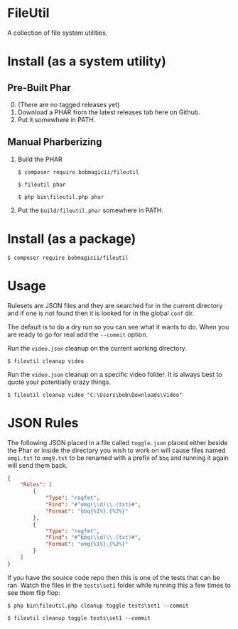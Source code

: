 # FileUtil

A collection of file system utilities.



# Install (as a system utility)

## Pre-Built Phar

0) (There are no tagged releases yet)
1) Download a PHAR from the latest releases tab here on Github.
2) Put it somewhere in PATH.

## Manual Pharberizing

1) Build the PHAR

   ```shell
   $ composer require bobmagicii/fileutil
   ```

   ```shell
   $ fileutil phar
   ```

   ```shell
   $ php bin\fileutil.php phar
   ```

2) Put the `build/fileutil.phar` somewhere in PATH.



# Install (as a package)

```shell
$ composer require bobmagicii/fileutil
```



# Usage

Rulesets are JSON files and they are searched for in the current directory and if one is not found then it is looked for in the global `conf` dir.

The default is to do a dry run so you can see what it wants to do. When you are ready to go for real add the `--commit` option.

Run the `video.json` cleanup on the current working directory.

```shell
$ fileutil cleanup video
```

Run the `video.json` cleanup on a specific video folder. It is always best to quote your potentially crazy things.

```shell
$ fileutil cleanup video "C:\Users\bob\Downloads\Video"
```



# JSON Rules

The following JSON placed in a file called `toggle.json` placed either beside the Phar or inside the directory you wish to work on will cause files named `omg1.txt` to `omg9.txt` to be renamed with a prefix of `bbq` and running it again will send them back.

```json
{
	"Rules": [
		{
			"Type": "regfmt",
			"Find": "#^omg(\\d)\\.(txt)#",
			"Format": "bbq{%1%}.{%2%}"
		},
		{
			"Type": "regfmt",
			"Find": "#^bbq(\\d)\\.(txt)#",
			"Format": "omg{%1%}.{%2%}"
		}
	]
}
```

If you have the source code repo then this is one of the tests that can be ran. Watch the files in the `tests\set1` folder while running this a few times to see them flip flop:

```shell
$ php bin\fileutil.php cleanup toggle tests\set1 --commit
```

```shell
$ fileutil cleanup toggle tests\set1 --commit
```
